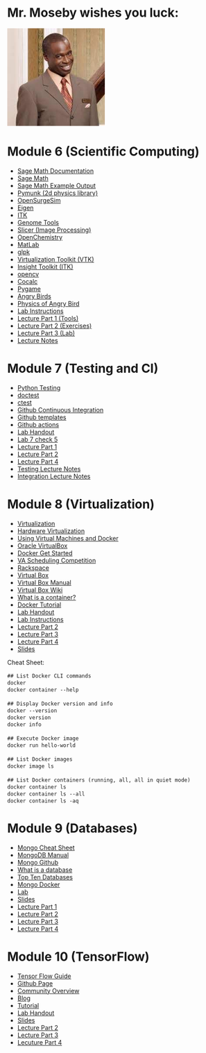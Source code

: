 # Mr. Moseby wishes you luck:
![moseby](moseby.png)

# Module 6 (Scientific Computing)

- [Sage Math Documentation](http://doc.sagemath.org/html/en/a_tour_of_sage/)
- [Sage Math](https://www.sagemath.org/)
- [Sage Math Example Output](https://github.com/rcos/Sci-Computing/blob/master/output-console.pdf)
- [Pymunk (2d physics library)](http://www.pymunk.org/en/latest/)
- [OpenSurgeSim](https://app.assembla.com/spaces/OpenSurgSim/wiki)
- [Eigen](http://eigen.tuxfamily.org/index.php?title=Main_Page)
- [ITK](https://itk.org)
- [Genome Tools](http://genometools.org/)
- [Slicer (Image Processing)](https://www.slicer.org/)
- [OpenChemistry](https://github.com/OpenChemistry/)
- [MatLab](https://www.mathworks.com/matlabcentral/?s_tid=gn_mlc#get-and-share-code)
- [glpk](https://www.gnu.org/software/glpk/)
- [Virtualization Toolkit (VTK)](http://vtk.org)
- [Insight Toolkit (ITK)](http://itk.org)
- [opencv](https://opencv.org)
- [Cocalc](https://cocalc.com/policies/index.html)
- [Pygame](https://nerdparadise.com/programming/pygame/part1)
- [Angry Birds](https://github.com/estevaofon/angry-birds-python)
- [Physics of Angry Bird](http://www.wired.com/2010/10/physics-of-angry-birds/)
- [Lab Instructions](https://github.com/rcos/CSCI-4470-OpenSource/blob/master/Modules/06.ScientificComputing/Lab-ScientificComputing.md)
- [Lecture Part 1 (Tools)](https://www.youtube.com/watch?v=cEdKotsLnEs&list=PLaSjU4jLnEwgiZAjMr_Cp71kK_5nUykGo&index=20)
- [Lecture Part 2 (Exercises)](https://www.youtube.com/watch?v=hCJqNayvcY8&list=PLaSjU4jLnEwgiZAjMr_Cp71kK_5nUykGo&index=21)
- [Lecture Part 3 (Lab)](https://www.youtube.com/watch?v=p1Nw2v6oELU&list=PLaSjU4jLnEwgiZAjMr_Cp71kK_5nUykGo&index=22)
- [Lecture Notes](https://github.com/rcos/CSCI-4470-OpenSource/blob/master/Modules/06.ScientificComputing/index.html)

# Module 7 (Testing and CI)

- [Python Testing](http://pythontesting.net/framework/unittest/unittest-introduction)
- [doctest](http://pythontesting.net/framework/doctest/doctest-introduction)
- [ctest](https://gitlab.kitware.com/cmake/community/wikis/doc/ctest/Testing-With-CTest)
- [Github Continuous Integration](https://docs.github.com/en/actions/guides/about-continuous-integration)
- [Github templates](https://docs.github.com/en/actions/guides/setting-up-continuous-integration-using-workflow-templates)
- [Github actions](https://docs.github.com/en/actions/quickstart/)
- [Lab Handout](https://github.com/rcos/CSCI-4470-OpenSource/blob/master/Modules/08.TestingAndCI/Lab-TestingAndCI.md)
- [Lab 7 check 5](https://github.com/roryeiffe/oss-lab7-step5)
- [Lecture Part 1](https://www.youtube.com/watch?v=ZyMM_pGFJkA&list=PLaSjU4jLnEwgiZAjMr_Cp71kK_5nUykGo&index=25)
- [Lecture Part 2](https://www.youtube.com/watch?v=IHEQZVgtK0Y&list=PLaSjU4jLnEwgiZAjMr_Cp71kK_5nUykGo&index=26)
- [Lecture Part 4](https://www.youtube.com/watch?v=5f-HSoCARSA&list=PLaSjU4jLnEwgiZAjMr_Cp71kK_5nUykGo&index=28)
- [Testing Lecture Notes](https://github.com/rcos/CSCI-4470-OpenSource/blob/master/Modules/08.TestingAndCI/Testing.html)
- [Integration Lecture Notes](https://github.com/rcos/CSCI-4470-OpenSource/blob/master/Modules/08.TestingAndCI/Integration.html)

# Module 8 (Virtualization)
- [Virtualization](https://en.wikipedia.org/wiki/Virtualization)
- [Hardware Virtualization](https://en.wikipedia.org/wiki/Virtualization)
- [Using Virtual Machines and Docker](https://goo.gl/sRVT7o)
- [Oracle VirtualBox](https://www.virtualbox.org/manual/ch01.html#virt-why-useful)
- [Docker Get Started](https://docs.docker.com/get-started/)
- [VA Scheduling Competition](https://vascheduling.devpost.com/)
- [Rackspace](https://www.rackspace.com/)
- [Virtual Box](https://www.virtualbox.org/)
- [Virtual Box Manual](https://www.virtualbox.org/manual/UserManual.html)
- [Virtual Box Wiki](https://www.virtualbox.org/wiki)
- [What is a container?](https://www.docker.com/resources/what-container#/virtual_machines)
- [Docker Tutorial](https://docs.docker.com/get-started/)
- [Lab Handout](https://github.com/rcos/CSCI-4470-OpenSource/blob/master/Modules/09.Virtualization/Lab-Virtualization.md)
- [Lab Instructions](https://github.com/rcos/docker-examples/tree/Spring2019)
- [Lecture Part 2](https://www.youtube.com/watch?v=0diWjs3AMZs&list=PLaSjU4jLnEwgiZAjMr_Cp71kK_5nUykGo&index=30)
- [Lecture Part 3](https://www.youtube.com/watch?v=KltPiqMqjH8&list=PLaSjU4jLnEwgiZAjMr_Cp71kK_5nUykGo&index=31)
- [Lecture Part 4](https://www.youtube.com/watch?v=cjk1PSroNsY&list=PLaSjU4jLnEwgiZAjMr_Cp71kK_5nUykGo&index=32)
- [Slides](https://github.com/rcos/CSCI-4470-OpenSource/blob/master/Modules/09.Virtualization/source/index.rst)

Cheat Sheet:
```
## List Docker CLI commands
docker
docker container --help

## Display Docker version and info
docker --version
docker version
docker info

## Execute Docker image
docker run hello-world

## List Docker images
docker image ls

## List Docker containers (running, all, all in quiet mode)
docker container ls
docker container ls --all
docker container ls -aq
```

# Module 9 (Databases)

- [Mongo Cheat Sheet](https://github.com/rcos/CSCI-4470-OpenSource/blob/master/Modules/10.Databases/MongoDB_Shell_Cheat_Sheet.pdf)
- [MongoDB Manual](https://docs.mongodb.com/manual/)
- [Mongo Github](https://github.com/mongodb/mongo)
- [What is a database](https://en.wikipedia.org/wiki/Database)
- [Top Ten Databases](https://www.databasejournal.com/features/oracle/slideshows/top-10-2019-databases.html)
- [Mongo Docker](https://www.bmc.com/blogs/mongodb-docker-container/)
- [Lab](https://github.com/rcos/CSCI-4470-OpenSource/blob/master/Modules/10.Databases/Lab-Databases.md)
- [Slides](https://github.com/rcos/CSCI-4470-OpenSource/blob/master/Modules/10.Databases/source/index.rst)
- [Lecture Part 1](https://www.youtube.com/watch?v=WeJmpQKlQRg&list=PLaSjU4jLnEwgiZAjMr_Cp71kK_5nUykGo&index=33)
- [Lecture Part 2](https://www.youtube.com/watch?v=v_Ez-ycgOUM&list=PLaSjU4jLnEwgiZAjMr_Cp71kK_5nUykGo&index=34)
- [Lecture Part 3](https://www.youtube.com/watch?v=hDpZgVdjuOI&list=PLaSjU4jLnEwgiZAjMr_Cp71kK_5nUykGo&index=35)
- [Lecture Part 4](https://www.youtube.com/watch?v=cBTgwcp2KfU&list=PLaSjU4jLnEwgiZAjMr_Cp71kK_5nUykGo&index=36)



# Module 10 (TensorFlow)

- [Tensor Flow Guide](https://www.tensorflow.org/guide)
- [Github Page](https://github.com/tensorflow/tensorflow)
- [Community Overview](https://www.tensorflow.org/community/)
- [Blog](https://blog.tensorflow.org/)
- [Tutorial](https://www.youtube.com/watch?v=5ECD8J3dvDQ)
- [Lab Handout](https://github.com/rcos/CSCI-4470-OpenSource/blob/master/Modules/11.TensorFlow/Lab-TensorFlow.md)
- [Slides](https://github.com/rcos/CSCI-4470-OpenSource/blob/master/Modules/11.TensorFlow/source/index.rst)
- [Lecture Part 2](https://www.youtube.com/watch?v=bVAejUL4P7w&list=PLaSjU4jLnEwgiZAjMr_Cp71kK_5nUykGo&index=38)
- [Lecture Part 3](https://www.youtube.com/watch?v=mIm4VhGeK-c&list=PLaSjU4jLnEwgiZAjMr_Cp71kK_5nUykGo&index=39)
- [Lecuture Part 4](https://www.youtube.com/watch?v=C-HqZzsxwl0&list=PLaSjU4jLnEwgiZAjMr_Cp71kK_5nUykGo&index=40)